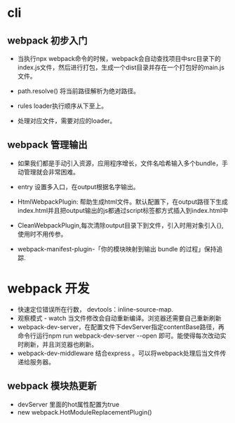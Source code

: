# cli

## webpack 初步入门

- 当执行npx webpack命令的时候，webpack会自动查找项目中src目录下的index.js文件，然后进行打包，生成一个dist目录并存在一个打包好的main.js文件。

- path.resolve() 将当前路径解析为绝对路径。

- rules loader执行顺序从下至上。

- 处理对应文件，需要对应的loader。

## webpack 管理输出
- 如果我们都是手动引入资源，应用程序增长，文件名哈希输入多个bundle，手动管理就会非常困难。

- entry 设置多入口，在output根据名字输出。

- HtmlWebpackPlugin: 帮助生成html文件。默认配置下，在output路径下生成index.html并且把output输出的js都通过script标签都方式插入到index.html中

- CleanWebpackPlugin,每次清除output目录下到文件，引入时用对象引入{},使用时不用传参。

- webpack-manifest-plugin-「你的模块映射到输出 bundle 的过程」保持追踪.

# webpack 开发
- 快速定位错误所在行数， devtools：inline-source-map.
- 观察模式 - watch 当文件修改会自动重新编译。浏览器还需要自己重新刷新
- webpack-dev-server，在配置文件下devServer指定contentBase路径，再命令行运行npm run webpack-dev-server --open 即可。能使得每次改动实时刷新，并且浏览器也刷新。
- webpack-dev-middleware 结合express 。可以将webpack处理后当文件传递给服务器。

## webpack 模块热更新
- devServer 里面的hot属性配置为true
- new webpack.HotModuleReplacementPlugin()